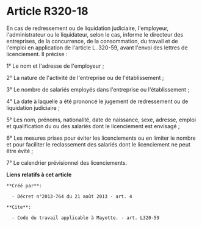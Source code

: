# Article R320-18

En cas de redressement ou de liquidation judiciaire, l'employeur, l'administrateur ou le liquidateur, selon le cas, informe
le directeur des entreprises, de la concurrence, de la consommation, du travail et de l'emploi en application de l'article L.
320-59, avant l'envoi des lettres de licenciement. Il précise : 

1° Le nom et l'adresse de l'employeur ; 

2° La nature de l'activité de l'entreprise ou de l'établissement ; 

3° Le nombre de salariés employés dans l'entreprise ou l'établissement ; 

4° La date à laquelle a été prononcé le jugement de redressement ou de liquidation judiciaire ; 

5° Les nom, prénoms, nationalité, date de naissance, sexe, adresse, emploi et qualification du ou des salariés dont le
licenciement est envisagé ; 

6° Les mesures prises pour éviter les licenciements ou en limiter le nombre et pour faciliter le reclassement des salariés
dont le licenciement ne peut être évité ; 

7° Le calendrier prévisionnel des licenciements.

**Liens relatifs à cet article**

	**Créé par**:

	  - Décret n°2013-764 du 21 août 2013 - art. 4

	**Cite**:

	  - Code du travail applicable à Mayotte. - art. L320-59
